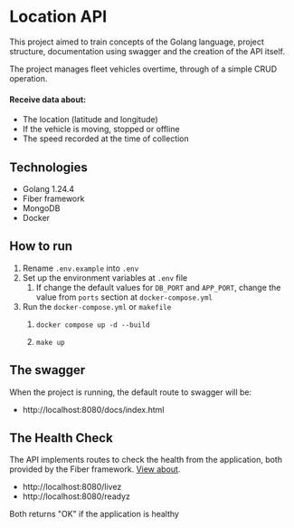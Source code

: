 # Location API

This project aimed to train concepts of the Golang language, project structure, documentation using swagger and the creation of the API itself.

The project manages fleet vehicles overtime, through of a simple CRUD operation.

#### Receive data about:
- The location (latitude and longitude)
- If the vehicle is moving, stopped or offline
- The speed recorded at the time of collection

## Technologies

- Golang 1.24.4
- Fiber framework
- MongoDB
- Docker

## How to run

1. Rename `.env.example` into `.env`
2. Set up the environment variables at `.env` file
   1. If change the default values for `DB_PORT` and `APP_PORT`, change the value from `ports` section at `docker-compose.yml`
3. Run the `docker-compose.yml` or `makefile`
   1. ```shell
      docker compose up -d --build
      ```
   2. ```shell
      make up
      ```

## The swagger

When the project is running, the default route to swagger will be:

- http://localhost:8080/docs/index.html

## The Health Check

The API implements routes to check the health from the application, both provided by the Fiber framework. [View about](https://docs.gofiber.io/api/middleware/healthcheck/).

- http://localhost:8080/livez
- http://localhost:8080/readyz

Both returns "OK" if the application is healthy